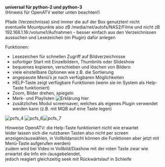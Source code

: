 <b>universal für python-2 und python-3</b></br>
(Hinweis für OpenATV weiter unten beachten!)

Pfade (Verzeichnisse) sind immer die auf der Box genutzten! nicht eventuelle Mountpunkte
also zB /media/net/autofs/NAS2/Filme und nicht zB 192.168.1.16:/volume1/Aufnahmen - besser einfach aus den Verzeichnissen aussuchen und Lesezeichen (im Plugin) dafür anlegen

Funktionen:

* Lesezeichen für schnellen Zugriff auf Bildverzeichnisse
* sofortiger Start mit Einzelbildern, Thumbnils oder Slideshow
* bequemes kopieren, verschieben und löschen von Bildern
* viele einstellbare Optionen wie z.B. die Sortierung
* angepasste Menü’s je nach verfügbaren Möglichkeiten
* HELP-Taste zeigt verfügbare Funktionen (wenn sie im System als Help-Taste funktioniert)
* Zoom, Bilder drehen, spiegeln
* Merk- und Playlisten ![Erklärung hier](https://github.com/fs-plugins/PictureCenterFS/wiki#datei-listen-funktion)
* zusätzliches Modul screensaver, welches als eigenes Plugin verwendet werden kann (z.B. mit MQB auf eine Taste legen)

![pcfs_4](https://github.com/fs-plugins/PictureCenterFS/assets/24637469/633020b2-4e3c-477b-8ec3-dd50ca99af6e)
![pcfs_6](https://github.com/fs-plugins/PictureCenterFS/assets/24637469/fe7e44e7-8d4f-4f35-8fa4-7d8615221a8d)![pcfs_7](https://github.com/fs-plugins/PictureCenterFS/assets/24637469/b17915af-658d-464b-8e30-b688399041c5)

Hinweise OpenATV: 
die Help-Taste funktioniert nicht wie erwartet</br> leider lassen sich die nutzbaren Tasten also nicht per screen anzeigen/auswählen, in Vollbildansicht können die Funktionen aber jetzt mit Menü-Taste aufgerufen werden)</br>zudem wird bei Video in Vollbild/Diashow mit der roten Taste zwar wie erwartet die Info ein-/ausgebelendet,</br>jedoch reagiert gleichzeitig seek mit Rückwärtslauf in Schleife 
